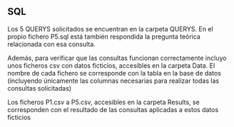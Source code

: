 SQL
------------------
Los 5 QUERYS solicitados se encuentran en la carpeta QUERYS. 
En el propio fichero P5.sql está también respondida la pregunta teórica relacionada con esa consulta.

Además, para verificar que las consultas funcionan correctamente incluyo unos ficheros csv con datos ficticios, accesibles en la carpeta Data. 
El nombre de cada fichero se corresponde con la tabla en la base de datos (incluyendo únicamente las columnas necesarias para realizar todas las consultas solicitadas)

Los ficheros P1.csv a P5.csv, accesibles en la carpeta Results, se corresponden con el resultado de las consultas aplicadas a estos datos ficticios
